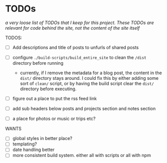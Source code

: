 # TODOs

_a very loose list of TODOs that I keep for this project. These TODOs are relevant for code behind the site, not the content of the site itself_

TODOS:

- [ ] Add descriptions and title of posts to unfurls of shared posts
- [ ] configure `./build-scripts/build_entire_site` to clean the `/dist` directory before running
  - currently, if I remove the metadata for a blog post, the content in the `dist/` directory stays around. I could fix this by either adding some sort of `clean/` script, or by having the build script clear the `dist/` directory before executing.
- [ ] figure out a place to put the rss feed link
- [ ] add sub headers below posts and projects section and notes section
- [ ] a place for photos or music or trips etc?


WANTS
- [ ] global styles in better place?
- [ ] templating?
- [ ] date handling better
- [ ] more consistent build system. either all with scripts or all with npm